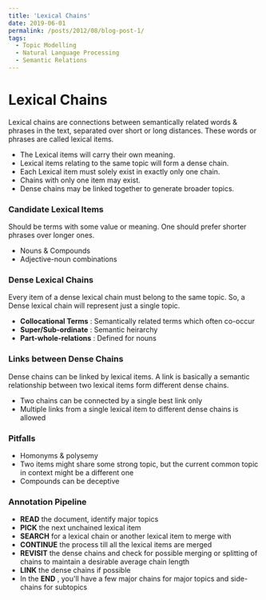 ```yaml
---
title: 'Lexical Chains'
date: 2019-06-01
permalink: /posts/2012/08/blog-post-1/
tags:
  - Topic Modelling
  - Natural Language Processing
  - Semantic Relations
---
```


# Lexical Chains

Lexical chains are connections between semantically related words & phrases in the text, separated over short or long distances. These words or phrases are called lexical items. 

*  The Lexical items will carry their own meaning.
* Lexical items relating to the same topic will form a dense chain.
* Each Lexical item must solely exist in exactly only one chain.
* Chains with only one item may exist.
* Dense chains may be linked together to generate broader topics.



### Candidate Lexical Items

Should be terms with some value or meaning. One should prefer shorter phrases over longer ones. 

* Nouns & Compounds
* Adjective-noun combinations



### Dense Lexical Chains

Every item of a dense lexical chain must belong to the same topic. So, a Dense lexical chain will represent just a single topic. 

* **Collocational Terms** :	Semantically related terms which often co-occur
* **Super/Sub-ordinate** :     Semantic heirarchy
* **Part-whole-relations** :   Defined for nouns



### Links between Dense Chains

Dense chains can be linked by lexical items. A link is basically a semantic relationship between two lexical items form different dense chains. 

* Two chains can be connected by a single best link only
* Multiple links from a single lexical item to different dense chains is allowed



### Pitfalls

* Homonyms & polysemy
* Two items might share some strong topic, but the current common topic in context might be a different one
* Compounds can be deceptive



### Annotation Pipeline

* **READ** the document, identify major topics
* **PICK** the next unchained lexical item
* **SEARCH** for a lexical chain or another lexical item to merge with
* **CONTINUE** the process till all the lexical items are merged
* **REVISIT** the dense chains and check for possible merging or splitting of chains to maintain a desirable average chain length
* **LINK** the dense chains if possible
* In the **END** , you'll have a few major chains for major topics and side-chains for subtopics









